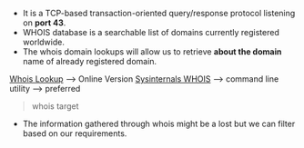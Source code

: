 - It is a TCP-based transaction-oriented query/response protocol listening on **port 43**.
- WHOIS database is a searchable list of domains currently registered worldwide.
- The whois domain lookups will allow us to retrieve **about the domain** name of already registered domain.

[Whois Lookup](https://whois.domaintools.com/) --> Online Version
[Sysinternals WHOIS](https://docs.microsoft.com/en-gb/sysinternals/downloads/whois) --> command line utility --> preferred

>	whois target

- The information gathered through whois might be a lost but we can filter based on our requirements.
